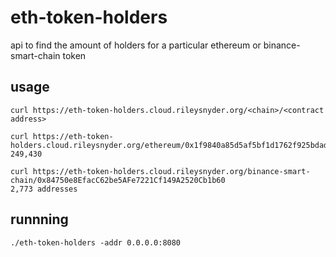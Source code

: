 # eth-token-holders
api to find the amount of holders for a particular ethereum or binance-smart-chain token

## usage

```
curl https://eth-token-holders.cloud.rileysnyder.org/<chain>/<contract address>
```

```
curl https://eth-token-holders.cloud.rileysnyder.org/ethereum/0x1f9840a85d5af5bf1d1762f925bdaddc4201f984
249,430

curl https://eth-token-holders.cloud.rileysnyder.org/binance-smart-chain/0x84750e8EfacC62be5AFe7221Cf149A2520Cb1b60
2,773 addresses
```

## runnning

```
./eth-token-holders -addr 0.0.0.0:8080
```
